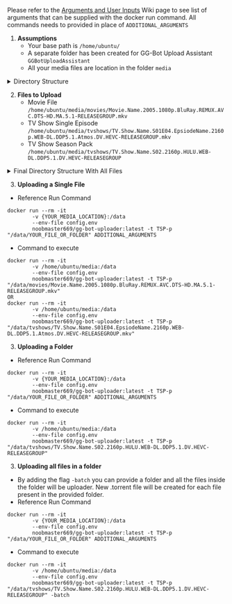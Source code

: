 Please refer to the [Arguments and User Inputs](Arguments-and-User-Inputs) Wiki page to see list of arguments that can be supplied with the docker run command. All commands needs to provided in place of `ADDITIONAL_ARGUMENTS`

1. **Assumptions**
   * Your base path is `/home/ubuntu/`
   * A separate folder has been created for GG-Bot Upload Assistant `GGBotUploadAssistant`
   * All your media files are location in the folder `media`

<details>
<summary>Directory Structure</summary>

```plaintext
    /home/ubuntu/
    -----
    /home/ubuntu/GGBotUploadAssistant/
    -----
    /home/ubuntu/media/
    /home/ubuntu/media/movies/
    /home/ubuntu/media/tvshows/
```

</details>

2. **Files to Upload**
   * Movie File\
     `/home/ubuntu/media/movies/Movie.Name.2005.1080p.BluRay.REMUX.AVC.DTS-HD.MA.5.1-RELEASEGROUP.mkv`
   * TV Show Single Episode\
     `/home/ubuntu/media/tvshows/TV.Show.Name.S01E04.EpsiodeName.2160p.WEB-DL.DDP5.1.Atmos.DV.HEVC-RELEASEGROUP.mkv`
   * TV Show Season Pack\
     `/home/ubuntu/media/tvshows/TV.Show.Name.S02.2160p.HULU.WEB-DL.DDP5.1.DV.HEVC-RELEASEGROUP`

<details>
<summary>Final Directory Structure With All Files</summary>

```plaintext
    /home/ubuntu/
    -----
    /home/ubuntu/GGBotUploadAssistant/
    /home/ubuntu/GGBotUploadAssistant/config.env
    -----
    /home/ubuntu/media/
    -----
    /home/ubuntu/media/movies/
    /home/ubuntu/media/movies/Movie.Name.2005.1080p.BluRay.REMUX.AVC.DTS-HD.MA.5.1-RELEASEGROUP.mkv
    -----
    /home/ubuntu/media/tvshows/
    /home/ubuntu/media/tvshows/TV.Show.Name.S01E04.EpsiodeName.2160p.WEB-DL.DDP5.1.Atmos.DV.HEVC-RELEASEGROUP.mkv
    -----
    /home/ubuntu/media/tvshows/TV.Show.Name.S02.2160p.HULU.WEB-DL.DDP5.1.DV.HEVC-RELEASEGROUP/TV.Show.Name.S02E01.EpsiodeName.2160p.HULU.WEB-DL.DDP5.1.DV.HEVC-RELEASEGROUP.mkv
    /home/ubuntu/media/tvshows/TV.Show.Name.S02.2160p.HULU.WEB-DL.DDP5.1.DV.HEVC-RELEASEGROUP/TV.Show.Name.S02E02.EpsiodeName.2160p.HULU.WEB-DL.DDP5.1.DV.HEVC-RELEASEGROUP.mkv
    /home/ubuntu/media/tvshows/TV.Show.Name.S02.2160p.HULU.WEB-DL.DDP5.1.DV.HEVC-RELEASEGROUP/TV.Show.Name.S02E03.EpsiodeName.2160p.HULU.WEB-DL.DDP5.1.DV.HEVC-RELEASEGROUP.mkv
    /home/ubuntu/media/tvshows/TV.Show.Name.S02.2160p.HULU.WEB-DL.DDP5.1.DV.HEVC-RELEASEGROUP/TV.Show.Name.S02E04.EpsiodeName.2160p.HULU.WEB-DL.DDP5.1.DV.HEVC-RELEASEGROUP.mkv
    /home/ubuntu/media/tvshows/TV.Show.Name.S02.2160p.HULU.WEB-DL.DDP5.1.DV.HEVC-RELEASEGROUP/TV.Show.Name.S02E05.EpsiodeName.2160p.HULU.WEB-DL.DDP5.1.DV.HEVC-RELEASEGROUP.mkv
```

</details>

3. **Uploading a Single File**
* Reference Run Command

```plaintext
docker run --rm -it 
        -v {YOUR_MEDIA_LOCATION}:/data 
        --env-file config.env 
        noobmaster669/gg-bot-uploader:latest -t TSP-p "/data/YOUR_FILE_OR_FOLDER" ADDITIONAL_ARGUMENTS
```

* Command to execute

```plaintext
docker run --rm -it 
        -v /home/ubuntu/media:/data 
        --env-file config.env 
        noobmaster669/gg-bot-uploader:latest -t TSP-p "/data/movies/Movie.Name.2005.1080p.BluRay.REMUX.AVC.DTS-HD.MA.5.1-RELEASEGROUP.mkv" 
OR
docker run --rm -it 
        -v /home/ubuntu/media:/data 
        --env-file config.env 
        noobmaster669/gg-bot-uploader:latest -t TSP-p "/data/tvshows/TV.Show.Name.S01E04.EpsiodeName.2160p.WEB-DL.DDP5.1.Atmos.DV.HEVC-RELEASEGROUP.mkv"
```

3. **Uploading a Folder**
* Reference Run Command

```plaintext
docker run --rm -it 
        -v {YOUR_MEDIA_LOCATION}:/data 
        --env-file config.env 
        noobmaster669/gg-bot-uploader:latest -t TSP-p "/data/YOUR_FILE_OR_FOLDER" ADDITIONAL_ARGUMENTS
```

* Command to execute

```plaintext
docker run --rm -it 
        -v /home/ubuntu/media:/data 
        --env-file config.env 
        noobmaster669/gg-bot-uploader:latest -t TSP-p "/data/tvshows/TV.Show.Name.S02.2160p.HULU.WEB-DL.DDP5.1.DV.HEVC-RELEASEGROUP"
```

3. **Uploading all files in a folder**
* By adding the flag `-batch` you can provide a folder and all the files inside the folder will be uploader. New .torrent file will be created for each file present in the provided folder.
* Reference Run Command

```plaintext
docker run --rm -it 
        -v {YOUR_MEDIA_LOCATION}:/data 
        --env-file config.env 
        noobmaster669/gg-bot-uploader:latest -t TSP-p "/data/YOUR_FILE_OR_FOLDER" ADDITIONAL_ARGUMENTS
```

* Command to execute

```plaintext
docker run --rm -it 
        -v /home/ubuntu/media:/data 
        --env-file config.env 
        noobmaster669/gg-bot-uploader:latest -t TSP-p "/data/tvshows/TV.Show.Name.S02.2160p.HULU.WEB-DL.DDP5.1.DV.HEVC-RELEASEGROUP" -batch
```